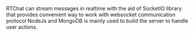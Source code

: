 RTChat can stream messages in realtime with the aid of SocketIO library that provides convenient way to work with websocket communication protocol
NodeJs and MongoDB is mainly used to build the server to handle user actions.
